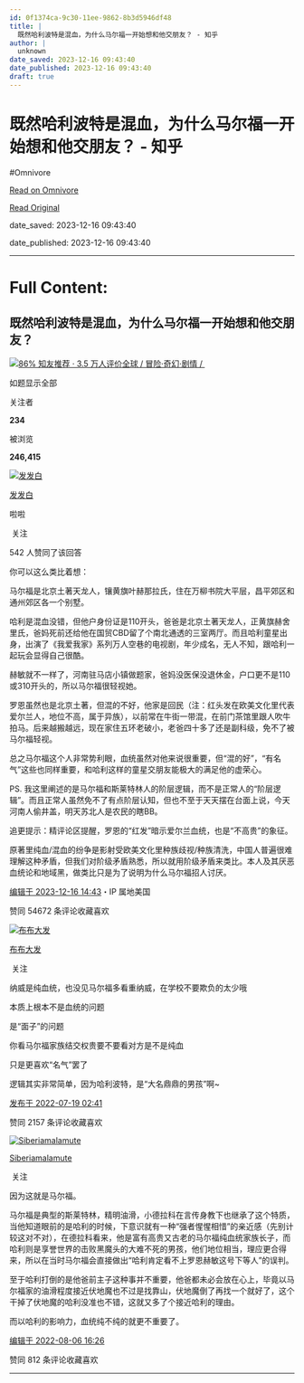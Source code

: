 ```yaml
---
id: 0f1374ca-9c30-11ee-9862-8b3d5946df48
title: |
  既然哈利波特是混血，为什么马尔福一开始想和他交朋友？ - 知乎
author: |
  unknown
date_saved: 2023-12-16 09:43:40
date_published: 2023-12-16 09:43:40
draft: true
---
```


# 既然哈利波特是混血，为什么马尔福一开始想和他交朋友？ - 知乎
#Omnivore

[Read on Omnivore](https://omnivore.app/me/-18c73749f33)

[Read Original](https://www.zhihu.com/question/543412098/answer/3322218679)

date_saved: 2023-12-16 09:43:40

date_published: 2023-12-16 09:43:40

--- 

# Full Content: 

## 既然哈利波特是混血，为什么马尔福一开始想和他交朋友？

[![](https://proxy-prod.omnivore-image-cache.app/0x0,sIaCRmEiKeAIb2p1EFwYghIQCYrXxT524IQyu-_82EMo/https://picx.zhimg.com/v2-8771bcc88fa7ed031f494eb7027ea087_qhd.jpg?source=57bbeac9)86% 知友推荐 · 3.5 万人评价全球 / 冒险·奇幻·剧情 / ​​](https://www.zhihu.com/topic/19642084)

如题显示全部 ​

关注者

**234**

被浏览

**246,415**

[![发发白](https://proxy-prod.omnivore-image-cache.app/0x0,sMFJ7uB8h5arswMadylaWEi0SYVrYZhPu5U2BqGoUBl4/https://pic1.zhimg.com/v2-4c1c4c5a05e9b35c7976c0266c7993e8_l.jpg?source=2c26e567)](https://www.zhihu.com/people/acyn-zhong)

[发发白](https://www.zhihu.com/people/acyn-zhong)

啦啦

​ 关注

542 人赞同了该回答

你可以这么类比着想：

马尔福是北京土著天龙人，镶黄旗叶赫那拉氏，住在万柳书院大平层，昌平郊区和通州郊区各一个别墅。

哈利是混血没错，但他户身份证是110开头，爸爸是北京土著天龙人，正黄旗赫舍里氏，爸妈死前还给他在国贸CBD留了个南北通透的三室两厅。而且哈利童星出身，出演了《我爱我家》系列万人空巷的电视剧，年少成名，无人不知，跟哈利一起玩会显得自己很酷。

赫敏就不一样了，河南驻马店小镇做题家，爸妈没医保没退休金，户口更不是110或310开头的，所以马尔福很轻视她。

罗恩虽然也是北京土著，但混的不好，他家是回民（注：红头发在欧美文化里代表爱尔兰人，地位不高，属于异族），以前常在牛街一带混，在前门茶馆里跟人吹牛拍马。后来越搬越远，现在家住五环老破小，老爸四十多了还是副科级，免不了被马尔福轻视。

总之马尔福这个人非常势利眼，血统虽然对他来说很重要，但“混的好”，“有名气”这些也同样重要，和哈利这样的童星交朋友能极大的满足他的虚荣心。

PS. 我这里阐述的是马尔福和斯莱特林人的阶层逻辑，而不是正常人的“阶层逻辑”。而且正常人虽然免不了有点阶层认知，但也不至于天天摆在台面上说，今天河南人偷井盖，明天苏北人是农民的瞎BB。

追更提示：精评论区提醒，罗恩的“红发”暗示爱尔兰血统，也是“不高贵”的象征。

原著里纯血/混血的纷争是影射受欧美文化里种族歧视/种族清洗，中国人普遍很难理解这种矛盾，但我们对阶级矛盾熟悉，所以就用阶级矛盾来类比。本人及其厌恶血统论和地域黑，做类比只是为了说明为什么马尔福招人讨厌。

[编辑于 2023-12-16 14:43](https://www.zhihu.com/question/543412098/answer/3322218679)・IP 属地美国

​赞同 546​​72 条评论​收藏​喜欢

[![布布大发](https://proxy-prod.omnivore-image-cache.app/0x0,sBng_QOm3cr6ICQdlv_KqiBPMMHQqJ9tGULobZMqlUy4/https://picx.zhimg.com/36002136a4300f69e9401c78b0acf712_l.jpg?source=1def8aca)](https://www.zhihu.com/people/susye-zhang)

[布布大发](https://www.zhihu.com/people/susye-zhang)

​ 关注

纳威是纯血统，也没见马尔福多看重纳威，在学校不要欺负的太少哦

本质上根本不是血统的问题

是“面子”的问题

你看马尔福家族结交权贵要不要看对方是不是纯血

只是更喜欢“名气”罢了

逻辑其实非常简单，因为哈利波特，是“大名鼎鼎的男孩”啊\~

[发布于 2022-07-19 02:41](https://www.zhihu.com/question/543412098/answer/2581703145)

​赞同 215​​7 条评论​收藏​喜欢

[![Siberiamalamute](https://proxy-prod.omnivore-image-cache.app/0x0,sk4KacULUwaSgJzZ8zwdt7EMea0iw8n4cy3rdkp9i7NY/https://picx.zhimg.com/93d647163_l.jpg?source=1def8aca)](https://www.zhihu.com/people/chen-simon-71)

[Siberiamalamute](https://www.zhihu.com/people/chen-simon-71)

​ 关注

因为这就是马尔福。

马尔福是典型的斯莱特林，精明油滑，小德拉科在言传身教下也继承了这个特质，当他知道眼前的是哈利的时候，下意识就有一种“强者惺惺相惜”的亲近感（先别计较这对不对），在德拉科看来，他是富有高贵又古老的马尔福纯血统家族长子，而哈利则是享誉世界的击败黑魔头的大难不死的男孩，他们地位相当，理应更合得来，所以在当时马尔福会直接做出“哈利肯定看不上罗恩赫敏这号下等人”的误判。

至于哈利打倒的是他爸前主子这种事并不重要，他爸都未必会放在心上，毕竟以马尔福家的油滑程度接近伏地魔也不过是找靠山，伏地魔倒了再找一个就好了，这个干掉了伏地魔的哈利没准也不错，这就又多了个接近哈利的理由。

而以哈利的影响力，血统纯不纯的就更不重要了。

[编辑于 2022-08-06 16:26](https://www.zhihu.com/question/543412098/answer/2608775837)

​赞同 81​​2 条评论​收藏​喜欢

---

